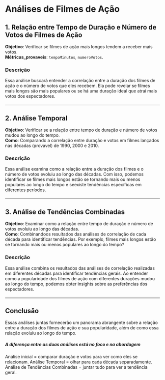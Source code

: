 # Análises de Filmes de Ação

<div style="margin-bottom: 20px;">

## 1. Relação entre Tempo de Duração e Número de Votos de Filmes de Ação
**Objetivo**: Verificar se filmes de ação mais longos tendem a receber mais votos.  
**Métricas_provaveis**: `tempoMinutos`, `numeroVotos`.

### Descrição
Essa análise buscará entender a correlação entre a duração dos filmes de ação e o número de votos que eles recebem. Ela pode revelar se filmes mais longos são mais populares ou se há uma duração ideal que atrai mais votos dos espectadores.

</div>

<hr>

<div style="margin-bottom: 20px;">

## 2. Análise Temporal
**Objetivo**: Verificar se a relação entre tempo de duração e número de votos mudou ao longo do tempo.  
**Como**: Comparando a correlação entre duração e votos em filmes lançados nas décadas (provavel) de 1990, 2000 e 2010.

### Descrição
Essa análise examina como a relação entre a duração dos filmes e o número de votos evoluiu ao longo das décadas. Com isso, podemos identificar se filmes mais longos estão se tornando mais ou menos populares ao longo do tempo e seexiste tendências específicas em diferentes períodos.

</div>

<hr>

<div style="margin-bottom: 20px;">

## 3. Análise de Tendências Combinadas
**Objetivo**: Examinar como a relação entre tempo de duração e número de votos evoluiu ao longo das décadas.  
**Como**: Combinandoos resultados das análises de correlação de cada década para identificar tendências. Por exemplo, filmes mais longos estão se tornando mais ou menos populares ao longo do tempo?

### Descrição
Essa análise combina os resultados das análises de correlação realizadas em diferentes décadas para identificar tendências gerais. Ao entender como a popularidade dos filmes de ação com diferentes durações mudou ao longo do tempo, podemos obter insights sobre as preferências dos espectadores.

</div>

<hr>

## Conclusão
Essas análises juntas fornecerão um panorama abrangente sobre a relação entre a duração dos filmes de ação e sua popularidade, além de como essa relação evoluiu ao longo do tempo.

##### A diferença entre as duas análises está no foco e na abordagem
Análise inicial = comparar duração e votos para ver como eles se relacionam.
Análise Temporal = olhar para cada década separadamente.
Análise de Tendências Combinadas = juntar tudo para ver a tendência geral.
